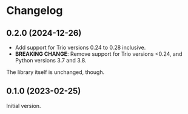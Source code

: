 # Changelog

## 0.2.0 (2024-12-26)

  * Add support for Trio versions 0.24 to 0.28 inclusive.
  * __BREAKING CHANGE__: Remove support for Trio versions <0.24, and Python
    versions 3.7 and 3.8.

The library itself is unchanged, though.

## 0.1.0 (2023-02-25)
Initial version.
